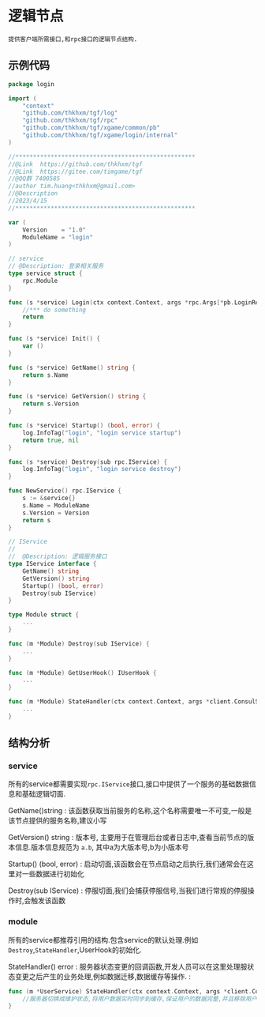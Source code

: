 # 逻辑节点

    提供客户端所需接口,和rpc接口的逻辑节点结构.

## 示例代码
```Go
package login

import (
	"context"
	"github.com/thkhxm/tgf/log"
	"github.com/thkhxm/tgf/rpc"
	"github.com/thkhxm/tgf/xgame/common/pb"
	"github.com/thkhxm/tgf/xgame/login/internal"
)

//***************************************************
//@Link  https://github.com/thkhxm/tgf
//@Link  https://gitee.com/timgame/tgf
//@QQ群 7400585
//author tim.huang<thkhxm@gmail.com>
//@Description
//2023/4/15
//***************************************************

var (
	Version    = "1.0"
	ModuleName = "login"
)

// service
// @Description: 登录相关服务
type service struct {
	rpc.Module
}

func (s *service) Login(ctx context.Context, args *rpc.Args[*pb.LoginReq], reply *rpc.Reply[*pb.LoginRes]) (err error) {
	//*** do something
	return
}

func (s *service) Init() {
	var ()
}

func (s *service) GetName() string {
	return s.Name
}

func (s *service) GetVersion() string {
	return s.Version
}

func (s *service) Startup() (bool, error) {
	log.InfoTag("login", "login service startup")
	return true, nil
}

func (s *service) Destroy(sub rpc.IService) {
	log.InfoTag("login", "login service destroy")
}

func NewService() rpc.IService {
	s := &service{}
	s.Name = ModuleName
	s.Version = Version
	return s
}

```

```Go
// IService
//
//	@Description: 逻辑服务接口
type IService interface {
	GetName() string
	GetVersion() string
	Startup() (bool, error)
	Destroy(sub IService)
}
```

```Go
type Module struct {
    ...
}

func (m *Module) Destroy(sub IService) {
    ...
}

func (m *Module) GetUserHook() IUserHook {
    ...
}

func (m *Module) StateHandler(ctx context.Context, args *client.ConsulServerState, reply *string) (err error) {
    ...
}
```

## 结构分析
### service 
所有的service都需要实现`rpc.IService`接口,接口中提供了一个服务的基础数据信息和基础逻辑切面.

GetName()string
: 该函数获取当前服务的名称,这个名称需要唯一不可变,一般是该节点提供的服务名称,建议小写

GetVersion() string
: 版本号, 主要用于在管理后台或者日志中,查看当前节点的版本信息.版本信息规范为 `a.b`, 其中a为大版本号,b为小版本号  

Startup() (bool, error)
: 启动切面,该函数会在节点启动之后执行,我们通常会在这里对一些数据进行初始化

Destroy(sub IService)
: 停服切面,我们会捕获停服信号,当我们进行常规的停服操作时,会触发该函数

### module
所有的service都推荐引用的结构.包含service的默认处理.例如 `Destroy`,`StateHandler`,UserHook的初始化.

StateHandler() error
: 服务器状态变更的回调函数,开发人员可以在这里处理服状态变更之后产生的业务处理,例如数据迁移,数据缓存等操作.
:
```Go
func (m *UserService) StateHandler(ctx context.Context, args *client.ConsulServerState, reply *string) (err error) {
    //服务器切换成维护状态,将用户数据实时同步到缓存,保证用户的数据完整,并且移除用户的业务节点缓存,让用户重新路由节点.
}
```
